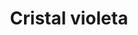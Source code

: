 ---
title: Cristal violeta
date: 
draft: false

# descripcion
description : Pulsera en plata 925 y cristales. Largo regulable.

materials: Plata 925

color: 

dimensions: Largo 19 extensible a 21.5

code: 03-21-0901

type: "Pulseras"

categories: []

price: $5.120,00

price_eftvo: $4.350,00

# Images
# first image will be shown in the product page
images:
  # - image: "images/path_to_image"
  # La ubicacion de las imagenes es imagenes/Pulseras/Pulseras.Microcubic/03-21-0901-cristal-violeta
  - image: "./images/pulseras/microcubic/03-21-0901-cristal-violeta_a.jpg"
  - image: "./images/pulseras/microcubic/03-21-0901-cristal-violeta_b.jpg"
---